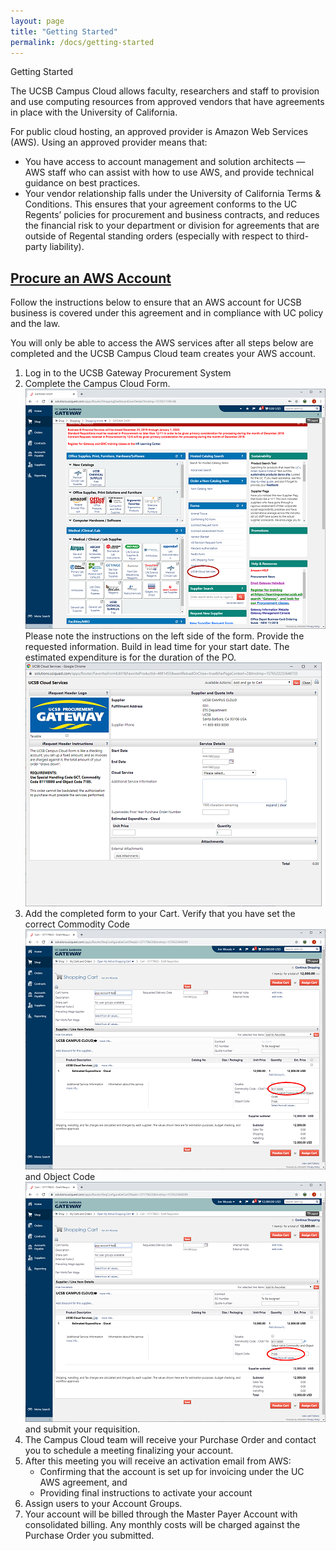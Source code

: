 ```yaml
---
layout: page
title: "Getting Started"
permalink: /docs/getting-started
---
```


Getting Started

The UCSB Campus Cloud allows faculty, researchers and staff to provision and use computing resources from approved vendors that have agreements in place with the University of California.

For public cloud hosting, an approved provider is Amazon Web Services (AWS). 
Using an approved provider means that:

  * You have access to account management and solution architects — AWS staff who can assist with how to use AWS, and provide technical guidance on best practices.
  * Your vendor relationship falls under the University of California Terms & Conditions. This ensures that your agreement conforms to the UC Regents’ policies for procurement and business contracts, and reduces the financial risk to your department or division for agreements that are outside of Regental standing orders (especially with respect to third-party liability).
  

## [Procure an AWS Account](#procurement)

Follow the instructions below to ensure that an AWS account for UCSB business is covered under this agreement and in compliance with UC policy and the law.

You will only be able to access the AWS services after all steps below are completed and the UCSB Campus Cloud team creates your AWS account.

  1. Log in to the UCSB Gateway Procurement System
  2. Complete the Campus Cloud Form. 
  ![/assets/img/gatewayhome.png](/assets/img/gatewayhome.png)
     Please note the instructions on the left side of the form. Provide the requested information. Build in lead time for your start date. The estimated expenditure is for the duration of the PO.
  ![/assets/img/gatewayform.png](/assets/img/gatewayform.png)
  3. Add the completed form to your Cart. 
     Verify that you have set the correct Commodity Code 
  ![/assets/img/gatewaycart-commoditycode.png](/assets/img/gatewaycart-commoditycode.png)
     and Object Code
  ![/assets/img/gatewaycart-objectcode.png](/assets/img/gatewaycart-objectcode.png)	 
  and submit your requisition.
  4. The Campus Cloud team will receive your Purchase Order and contact you to schedule a meeting finalizing your account. 
  5. After this meeting you will receive an activation email from AWS:
     * Confirming that the account is set up for invoicing under the UC AWS agreement, and
     * Providing final instructions to activate your account
  6. Assign users to your Account Groups.
  7. Your account will be billed through the Master Payer Account with consolidated billing. Any monthly costs will be charged against the Purchase Order you submitted.